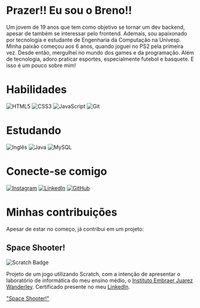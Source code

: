 # Prazer!! Eu sou o Breno!!
Um jovem de 19 anos que tem como objetivo se tornar um dev backend, apesar de também se interessar pelo frontend. Ademais, sou apaixonado por tecnologia e estudante de Engenharia da Computação na Univesp. Minha paixão começou aos 6 anos, quando joguei no PS2 pela primeira vez. Desde então, mergulhei no mundo dos games e da programação. Além de tecnologia, adoro praticar esportes, especialmente futebol e basquete. E isso é um pouco sobre mim!

# Habilidades
![HTML5](https://img.shields.io/badge/HTML5-E34F26?style=for-the-badge&logo=html5&logoColor=white)
![CSS3](https://img.shields.io/badge/CSS3-1572B6?style=for-the-badge&logo=css3&logoColor=white)
![JavaScript](https://img.shields.io/badge/JavaScript-F7DF1E?style=for-the-badge&logo=javascript&logoColor=black)
![Git](https://img.shields.io/badge/GIT-E44C30?style=for-the-badge&logo=git&logoColor=white)

# Estudando
![Inglês](https://img.shields.io/badge/Ingl%C3%AAs-%23FFFFFF?style=for-the-badge&logo=usa&logoColor=white&color=blue)
![Java](https://img.shields.io/badge/java-%23ED8B00.svg?style=for-the-badge&logo=openjdk&logoColor=white)
![MySQL](https://img.shields.io/badge/MySQL-00000F?style=for-the-badge&logo=mysql&logoColor=white)

# Conecte-se comigo
[![Instagram](https://img.shields.io/badge/-Instagram-%23E4405F?style=for-the-badge&logo=instagram&logoColor=white)](https://www.instagram.com/pratooow/) 
[![LinkedIn](https://img.shields.io/badge/LinkedIn-0077B5?style=for-the-badge&logo=linkedin&logoColor=white)](https://www.linkedin.com/in/breno-porto-pinheiro-do-prado/)
[![GitHub](https://img.shields.io/badge/GitHub-100000?style=for-the-badge&logo=github&logoColor=white)](https://github.com/brenoprato)

# Minhas contribuições
Apesar de estar no começo, já contribui em um projeto:

## Space Shooter!  
![Scratch Badge](https://img.shields.io/badge/Scratch-%23F4C20F?style=for-the-badge&logo=scratch&logoColor=white)

Projeto de um jogo utilizando Scratch, com a intenção de apresentar o laboratório de informática do meu ensino médio, o [Instituto Embraer Juarez Wanderley](https://g.co/kgs/A9k61jv). Certificado presente no meu [LinkedIn](https://www.linkedin.com/in/breno-porto-pinheiro-do-prado/).

["Space Shooter!"](https://scratch.mit.edu/projects/667952127)

